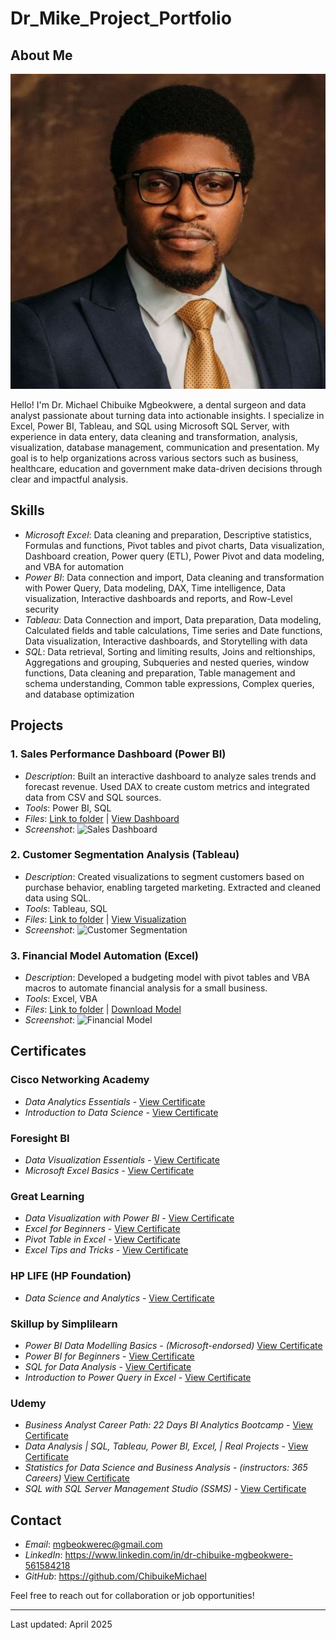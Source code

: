 # Dr_Mike_Project_Portfolio

## About Me
![Profile Photo](images/profile.jpg)

Hello! I'm Dr. Michael Chibuike Mgbeokwere, a dental surgeon and data analyst passionate about turning data into actionable insights. I specialize in Excel, Power BI, Tableau, and SQL using Microsoft SQL Server, with experience in data entery, data cleaning and transformation, analysis, visualization, database management, communication and presentation. My goal is to help organizations across various sectors such as business, healthcare, education and government make data-driven decisions through clear and impactful analysis.

## Skills
- *Microsoft Excel*: Data cleaning and preparation, Descriptive statistics, Formulas and functions, Pivot tables and pivot charts, Data visualization, Dashboard creation, Power query (ETL), Power Pivot and data modeling, and VBA for automation
- *Power BI*: Data connection and import, Data cleaning and transformation with Power Query, Data modeling, DAX, Time intelligence, Data visualization, Interactive dashboards and reports, and Row-Level security
- *Tableau*: Data Connection and import, Data preparation, Data modeling, Calculated fields and table calculations, Time series and Date functions, Data visualization, Interactive dashboards, and Storytelling with data
- *SQL*: Data retrieval, Sorting and limiting results, Joins and reltionships, Aggregations and grouping, Subqueries and nested queries,  window functions, Data cleaning and preparation, Table management and schema understanding, Common table expressions, Complex queries, and database optimization

## Projects
### 1. Sales Performance Dashboard (Power BI)
- *Description*: Built an interactive dashboard to analyze sales trends and forecast revenue. Used DAX to create custom metrics and integrated data from CSV and SQL sources.
- *Tools*: Power BI, SQL
- *Files*: [Link to folder](#) | [View Dashboard](#)
- *Screenshot*: ![Sales Dashboard](images/sales-dashboard.jpg)

### 2. Customer Segmentation Analysis (Tableau)
- *Description*: Created visualizations to segment customers based on purchase behavior, enabling targeted marketing. Extracted and cleaned data using SQL.
- *Tools*: Tableau, SQL
- *Files*: [Link to folder](#) | [View Visualization](#)
- *Screenshot*: ![Customer Segmentation](images/customer-segmentation.jpg)

### 3. Financial Model Automation (Excel)
- *Description*: Developed a budgeting model with pivot tables and VBA macros to automate financial analysis for a small business.
- *Tools*: Excel, VBA
- *Files*: [Link to folder](#) | [Download Model](#)
- *Screenshot*: ![Financial Model](images/financial-model.jpg)

## Certificates

### Cisco Networking Academy

- *Data Analytics Essentials* - [View Certificate](certificates/Cisco-Data-Analytics-Essentials-Certificate.pdf)
- *Introduction to Data Science* - [View Certificate](certificates/Cisco-introduction-to-data-science-certificate.pdf)

### Foresight BI
 
- *Data Visualization Essentials* - [View Certificate](certificates/Foresight-BI-Data-visualization-essentials.pdf)
- *Microsoft Excel Basics* - [View Certificate](certificates/Foresight-BI-Excel-certificate.pdf)

### Great Learning 

- *Data Visualization with Power BI* - [View Certificate](certificates/GL-Data-visualization-Certificate.pdf)
- *Excel for Beginners* - [View Certificate](certificates/GL-Excel-for-beginners-certificate.pdf)
- *Pivot Table in Excel* - [View Certificate](certificates/Great-learning-certificate-Pivot-table.pdf)
- *Excel Tips and Tricks* - [View Certificate](certificates/Great-learning-certificate-on-Excel-Tips.pdf)

### HP LIFE (HP Foundation)

- *Data Science and Analytics* - [View Certificate](certificates/Hp-life-certificate-on-data-science-and-analytics.pdf)

### Skillup by Simplilearn

- *Power BI Data Modelling Basics* - *(Microsoft-endorsed)* [View Certificate](certificates/Simplelearn-Certificate-POWERBI-Data-Modelling-Basics.pdf)
- *Power BI for Beginners* - [View Certificate](certificates/Simplelearn-Certificate-POWERBI-for-Beginners.pdf)
- *SQL for Data Analysis* - [View Certificate](certificates/Simplelearn-Certificate-SQL-for-Data-Analysis.pdf)
- *Introduction to Power Query in Excel* - [View Certificate](certificates/Simplelearn-certificate-on-power-query.pdf)

### Udemy

- *Business Analyst Career Path: 22 Days BI Analytics Bootcamp* - [View Certificate](certificates/Udemy-Business-Analyst-Career-Path-Using-Excel-and-PowerBI.pdf)
- *Data Analysis | SQL, Tableau, Power BI, Excel, | Real Projects* - [View Certificate](certificates/Udemy-Certificate-on-Data-Analysis-with-Tableau-PowerBI-Excel-and-SQL.pdf)
- *Statistics for Data Science and Business Analysis* - *(instructors: 365 Careers)* [View Certificate](certificates/Udemy-statistics-for-data-science-certificate.pdf)
- *SQL with SQL Server Management Studio (SSMS)* - [View Certificate](certificate/Udemy-SQL-with-SQL-Server-Management-Studio-(SSMS).pdf)

## Contact
- *Email*: mgbeokwerec@gmail.com
- *LinkedIn*: https://www.linkedin.com/in/dr-chibuike-mgbeokwere-561584218
- *GitHub*: https://github.com/ChibuikeMichael

Feel free to reach out for collaboration or job opportunities!

---
Last updated: April 2025
